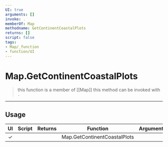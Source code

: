 ```yaml
---
UI: true
arguments: []
invoke: .
memberOf: Map
methodname: GetContinentCoastalPlots
returns: []
script: false
tags:
- Map/_function
- function/UI
---
```

# Map.GetContinentCoastalPlots
> this function is a member of [[Map]]
> this method can be invoked with `.`
-----
## Usage
|  UI | Script | Returns | Function | Arguments |
|:---:|:------:|-------:|:--------:|:---------|
|✓| ||Map.GetContinentCoastalPlots||
